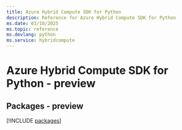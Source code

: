 ```yaml
---
title: Azure Hybrid Compute SDK for Python
description: Reference for Azure Hybrid Compute SDK for Python
ms.date: 03/10/2025
ms.topic: reference
ms.devlang: python
ms.service: hybridcompute
---
```

# Azure Hybrid Compute SDK for Python - preview
## Packages - preview
[!INCLUDE [packages](hybrid-compute-index.md)]